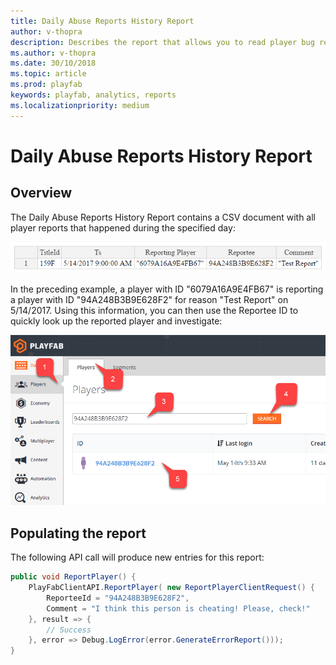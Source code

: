 ```yaml
---
title: Daily Abuse Reports History Report
author: v-thopra
description: Describes the report that allows you to read player bug reporting, and/or to let players report each other for cheating.
ms.author: v-thopra
ms.date: 30/10/2018
ms.topic: article
ms.prod: playfab
keywords: playfab, analytics, reports
ms.localizationpriority: medium
---
```


# Daily Abuse Reports History Report

## Overview

The Daily Abuse Reports History Report contains a CSV document with all player reports that happened during the specified day:

![Daily Abuse Reports History Report Table](media/tutorials/daily-abuse-reports-history-report-table.png)  

In the preceding example, a player with ID "6079A16A9E4FB67" is reporting a player with ID "94A248B3B9E628F2" for reason "Test Report" on 5/14/2017. Using this information, you can then use the Reportee ID to quickly look up the reported player and investigate:

![Game Manager - Players - Player ID Search](media/tutorials/game-manager-players-player-id-search.png)

## Populating the report

The following API call will produce new entries for this report:

```csharp
public void ReportPlayer() {
    PlayFabClientAPI.ReportPlayer( new ReportPlayerClientRequest() {
        ReporteeId = "94A248B3B9E628F2",
        Comment = "I think this person is cheating! Please, check!"
    }, result => {
        // Success
    }, error => Debug.LogError(error.GenerateErrorReport()));
}
```

